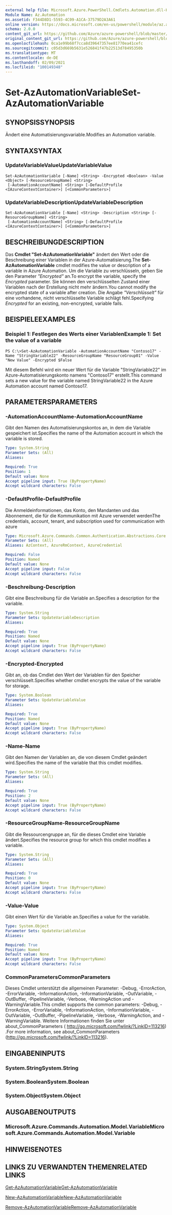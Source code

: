 ```yaml
---
external help file: Microsoft.Azure.PowerShell.Cmdlets.Automation.dll-Help.xml
Module Name: Az.Automation
ms.assetid: F344D8D1-5593-4C09-A1CA-37579D2A3A61
online version: https://docs.microsoft.com/en-us/powershell/module/az.automation/set-azautomationvariable
schema: 2.0.0
content_git_url: https://github.com/Azure/azure-powershell/blob/master/src/Automation/Automation/help/Set-AzAutomationVariable.md
original_content_git_url: https://github.com/Azure/azure-powershell/blob/master/src/Automation/Automation/help/Set-AzAutomationVariable.md
ms.openlocfilehash: 0ca1e99b68f7cca8d39647357ee81770ea41cefc
ms.sourcegitcommit: c05d3d669b5631e526841f47b22513d78495350b
ms.translationtype: MT
ms.contentlocale: de-DE
ms.lasthandoff: 02/09/2021
ms.locfileid: "100149348"
---
```

# <span data-ttu-id="fcd1e-101">Set-AzAutomationVariable</span><span class="sxs-lookup"><span data-stu-id="fcd1e-101">Set-AzAutomationVariable</span></span>

## <span data-ttu-id="fcd1e-102">SYNOPSIS</span><span class="sxs-lookup"><span data-stu-id="fcd1e-102">SYNOPSIS</span></span>
<span data-ttu-id="fcd1e-103">Ändert eine Automatisierungsvariable.</span><span class="sxs-lookup"><span data-stu-id="fcd1e-103">Modifies an Automation variable.</span></span>

## <span data-ttu-id="fcd1e-104">SYNTAX</span><span class="sxs-lookup"><span data-stu-id="fcd1e-104">SYNTAX</span></span>

### <span data-ttu-id="fcd1e-105">UpdateVariableValue</span><span class="sxs-lookup"><span data-stu-id="fcd1e-105">UpdateVariableValue</span></span>
```
Set-AzAutomationVariable [-Name] <String> -Encrypted <Boolean> -Value <Object> [-ResourceGroupName] <String>
 [-AutomationAccountName] <String> [-DefaultProfile <IAzureContextContainer>] [<CommonParameters>]
```

### <span data-ttu-id="fcd1e-106">UpdateVariableDescription</span><span class="sxs-lookup"><span data-stu-id="fcd1e-106">UpdateVariableDescription</span></span>
```
Set-AzAutomationVariable [-Name] <String> -Description <String> [-ResourceGroupName] <String>
 [-AutomationAccountName] <String> [-DefaultProfile <IAzureContextContainer>] [<CommonParameters>]
```

## <span data-ttu-id="fcd1e-107">BESCHREIBUNG</span><span class="sxs-lookup"><span data-stu-id="fcd1e-107">DESCRIPTION</span></span>
<span data-ttu-id="fcd1e-108">Das **Cmdlet "Set-AzAutomationVariable"** ändert den Wert oder die Beschreibung einer Variablen in der Azure-Automatisierung.</span><span class="sxs-lookup"><span data-stu-id="fcd1e-108">The **Set-AzAutomationVariable** cmdlet modifies the value or description of a variable in Azure Automation.</span></span>
<span data-ttu-id="fcd1e-109">Um die Variable zu verschlüsseln, geben Sie den Parameter *"Encrypted"* an.</span><span class="sxs-lookup"><span data-stu-id="fcd1e-109">To encrypt the variable, specify the *Encrypted* parameter.</span></span>
<span data-ttu-id="fcd1e-110">Sie können den verschlüsselten Zustand einer Variablen nach der Erstellung nicht mehr ändern.</span><span class="sxs-lookup"><span data-stu-id="fcd1e-110">You cannot modify the encrypted state of a variable after creation.</span></span>
<span data-ttu-id="fcd1e-111">Die Angabe *"Verschlüsselt"* für eine vorhandene, nicht verschlüsselte Variable schlägt fehl.</span><span class="sxs-lookup"><span data-stu-id="fcd1e-111">Specifying *Encrypted* for an existing, non-encrypted, variable fails.</span></span>

## <span data-ttu-id="fcd1e-112">BEISPIELE</span><span class="sxs-lookup"><span data-stu-id="fcd1e-112">EXAMPLES</span></span>

### <span data-ttu-id="fcd1e-113">Beispiel 1: Festlegen des Werts einer Variablen</span><span class="sxs-lookup"><span data-stu-id="fcd1e-113">Example 1: Set the value of a variable</span></span>
```
PS C:\>Set-AzAutomationVariable -AutomationAccountName "Contoso17" -Name "StringVariable22" -ResourceGroupName "ResourceGroup01" -Value "New Value" -Encrypted $False
```

<span data-ttu-id="fcd1e-114">Mit diesem Befehl wird ein neuer Wert für die Variable "StringVariable22" im Azure-Automatisierungskonto namens "Contoso17" erstellt.</span><span class="sxs-lookup"><span data-stu-id="fcd1e-114">This command sets a new value for the variable named StringVariable22 in the Azure Automation account named Contoso17.</span></span>

## <span data-ttu-id="fcd1e-115">PARAMETERS</span><span class="sxs-lookup"><span data-stu-id="fcd1e-115">PARAMETERS</span></span>

### <span data-ttu-id="fcd1e-116">-AutomationAccountName</span><span class="sxs-lookup"><span data-stu-id="fcd1e-116">-AutomationAccountName</span></span>
<span data-ttu-id="fcd1e-117">Gibt den Namen des Automatisierungskontos an, in dem die Variable gespeichert ist.</span><span class="sxs-lookup"><span data-stu-id="fcd1e-117">Specifies the name of the Automation account in which the variable is stored.</span></span>

```yaml
Type: System.String
Parameter Sets: (All)
Aliases:

Required: True
Position: 1
Default value: None
Accept pipeline input: True (ByPropertyName)
Accept wildcard characters: False
```

### <span data-ttu-id="fcd1e-118">-DefaultProfile</span><span class="sxs-lookup"><span data-stu-id="fcd1e-118">-DefaultProfile</span></span>
<span data-ttu-id="fcd1e-119">Die Anmeldeinformationen, das Konto, den Mandanten und das Abonnement, die für die Kommunikation mit Azure verwendet werden</span><span class="sxs-lookup"><span data-stu-id="fcd1e-119">The credentials, account, tenant, and subscription used for communication with azure</span></span>

```yaml
Type: Microsoft.Azure.Commands.Common.Authentication.Abstractions.Core.IAzureContextContainer
Parameter Sets: (All)
Aliases: AzContext, AzureRmContext, AzureCredential

Required: False
Position: Named
Default value: None
Accept pipeline input: False
Accept wildcard characters: False
```

### <span data-ttu-id="fcd1e-120">-Beschreibung</span><span class="sxs-lookup"><span data-stu-id="fcd1e-120">-Description</span></span>
<span data-ttu-id="fcd1e-121">Gibt eine Beschreibung für die Variable an.</span><span class="sxs-lookup"><span data-stu-id="fcd1e-121">Specifies a description for the variable.</span></span>

```yaml
Type: System.String
Parameter Sets: UpdateVariableDescription
Aliases:

Required: True
Position: Named
Default value: None
Accept pipeline input: True (ByPropertyName)
Accept wildcard characters: False
```

### <span data-ttu-id="fcd1e-122">-Encrypted</span><span class="sxs-lookup"><span data-stu-id="fcd1e-122">-Encrypted</span></span>
<span data-ttu-id="fcd1e-123">Gibt an, ob das Cmdlet den Wert der Variablen für den Speicher verschlüsselt.</span><span class="sxs-lookup"><span data-stu-id="fcd1e-123">Specifies whether cmdlet encrypts the value of the variable for storage.</span></span>

```yaml
Type: System.Boolean
Parameter Sets: UpdateVariableValue
Aliases:

Required: True
Position: Named
Default value: None
Accept pipeline input: True (ByPropertyName)
Accept wildcard characters: False
```

### <span data-ttu-id="fcd1e-124">-Name</span><span class="sxs-lookup"><span data-stu-id="fcd1e-124">-Name</span></span>
<span data-ttu-id="fcd1e-125">Gibt den Namen der Variablen an, die von diesem Cmdlet geändert wird.</span><span class="sxs-lookup"><span data-stu-id="fcd1e-125">Specifies the name of the variable that this cmdlet modifies.</span></span>

```yaml
Type: System.String
Parameter Sets: (All)
Aliases:

Required: True
Position: 2
Default value: None
Accept pipeline input: True (ByPropertyName)
Accept wildcard characters: False
```

### <span data-ttu-id="fcd1e-126">-ResourceGroupName</span><span class="sxs-lookup"><span data-stu-id="fcd1e-126">-ResourceGroupName</span></span>
<span data-ttu-id="fcd1e-127">Gibt die Ressourcengruppe an, für die dieses Cmdlet eine Variable ändert.</span><span class="sxs-lookup"><span data-stu-id="fcd1e-127">Specifies the resource group for which this cmdlet modifies a variable.</span></span>

```yaml
Type: System.String
Parameter Sets: (All)
Aliases:

Required: True
Position: 0
Default value: None
Accept pipeline input: True (ByPropertyName)
Accept wildcard characters: False
```

### <span data-ttu-id="fcd1e-128">-Value</span><span class="sxs-lookup"><span data-stu-id="fcd1e-128">-Value</span></span>
<span data-ttu-id="fcd1e-129">Gibt einen Wert für die Variable an.</span><span class="sxs-lookup"><span data-stu-id="fcd1e-129">Specifies a value for the variable.</span></span>

```yaml
Type: System.Object
Parameter Sets: UpdateVariableValue
Aliases:

Required: True
Position: Named
Default value: None
Accept pipeline input: True (ByPropertyName)
Accept wildcard characters: False
```

### <span data-ttu-id="fcd1e-130">CommonParameters</span><span class="sxs-lookup"><span data-stu-id="fcd1e-130">CommonParameters</span></span>
<span data-ttu-id="fcd1e-131">Dieses Cmdlet unterstützt die allgemeinen Parameter: -Debug, -ErrorAction, -ErrorVariable, -InformationAction, -InformationVariable, -OutVariable, -OutBuffer, -PipelineVariable, -Verbose, -WarningAction und -WarningVariable.</span><span class="sxs-lookup"><span data-stu-id="fcd1e-131">This cmdlet supports the common parameters: -Debug, -ErrorAction, -ErrorVariable, -InformationAction, -InformationVariable, -OutVariable, -OutBuffer, -PipelineVariable, -Verbose, -WarningAction, and -WarningVariable.</span></span> <span data-ttu-id="fcd1e-132">Weitere Informationen finden Sie unter about_CommonParameters ( http://go.microsoft.com/fwlink/?LinkID=113216) .</span><span class="sxs-lookup"><span data-stu-id="fcd1e-132">For more information, see about_CommonParameters (http://go.microsoft.com/fwlink/?LinkID=113216).</span></span>

## <span data-ttu-id="fcd1e-133">EINGABEN</span><span class="sxs-lookup"><span data-stu-id="fcd1e-133">INPUTS</span></span>

### <span data-ttu-id="fcd1e-134">System.String</span><span class="sxs-lookup"><span data-stu-id="fcd1e-134">System.String</span></span>

### <span data-ttu-id="fcd1e-135">System.Boolean</span><span class="sxs-lookup"><span data-stu-id="fcd1e-135">System.Boolean</span></span>

### <span data-ttu-id="fcd1e-136">System.Object</span><span class="sxs-lookup"><span data-stu-id="fcd1e-136">System.Object</span></span>

## <span data-ttu-id="fcd1e-137">AUSGABEN</span><span class="sxs-lookup"><span data-stu-id="fcd1e-137">OUTPUTS</span></span>

### <span data-ttu-id="fcd1e-138">Microsoft.Azure.Commands.Automation.Model.Variable</span><span class="sxs-lookup"><span data-stu-id="fcd1e-138">Microsoft.Azure.Commands.Automation.Model.Variable</span></span>

## <span data-ttu-id="fcd1e-139">HINWEISE</span><span class="sxs-lookup"><span data-stu-id="fcd1e-139">NOTES</span></span>

## <span data-ttu-id="fcd1e-140">LINKS ZU VERWANDTEN THEMEN</span><span class="sxs-lookup"><span data-stu-id="fcd1e-140">RELATED LINKS</span></span>

[<span data-ttu-id="fcd1e-141">Get-AzAutomationVariable</span><span class="sxs-lookup"><span data-stu-id="fcd1e-141">Get-AzAutomationVariable</span></span>](./Get-AzAutomationVariable.md)

[<span data-ttu-id="fcd1e-142">New-AzAutomationVariable</span><span class="sxs-lookup"><span data-stu-id="fcd1e-142">New-AzAutomationVariable</span></span>](./New-AzAutomationVariable.md)

[<span data-ttu-id="fcd1e-143">Remove-AzAutomationVariable</span><span class="sxs-lookup"><span data-stu-id="fcd1e-143">Remove-AzAutomationVariable</span></span>](./Remove-AzAutomationVariable.md)


